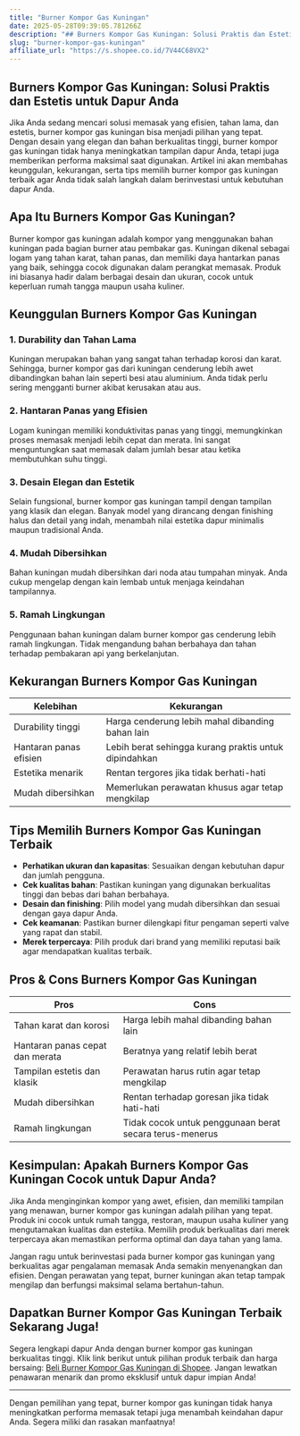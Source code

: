 ```yaml
---
title: "Burner Kompor Gas Kuningan"
date: 2025-05-28T09:39:05.781266Z
description: "## Burners Kompor Gas Kuningan: Solusi Praktis dan Estetis untuk Dapur Anda..."
slug: "burner-kompor-gas-kuningan"
affiliate_url: "https://s.shopee.co.id/7V44C68VX2"
---
```

## Burners Kompor Gas Kuningan: Solusi Praktis dan Estetis untuk Dapur Anda

Jika Anda sedang mencari solusi memasak yang efisien, tahan lama, dan estetis, burner kompor gas kuningan bisa menjadi pilihan yang tepat. Dengan desain yang elegan dan bahan berkualitas tinggi, burner kompor gas kuningan tidak hanya meningkatkan tampilan dapur Anda, tetapi juga memberikan performa maksimal saat digunakan. Artikel ini akan membahas keunggulan, kekurangan, serta tips memilih burner kompor gas kuningan terbaik agar Anda tidak salah langkah dalam berinvestasi untuk kebutuhan dapur Anda.

## Apa Itu Burners Kompor Gas Kuningan?

Burner kompor gas kuningan adalah kompor yang menggunakan bahan kuningan pada bagian burner atau pembakar gas. Kuningan dikenal sebagai logam yang tahan karat, tahan panas, dan memiliki daya hantarkan panas yang baik, sehingga cocok digunakan dalam perangkat memasak. Produk ini biasanya hadir dalam berbagai desain dan ukuran, cocok untuk keperluan rumah tangga maupun usaha kuliner.

## Keunggulan Burners Kompor Gas Kuningan

### 1. Durability dan Tahan Lama

Kuningan merupakan bahan yang sangat tahan terhadap korosi dan karat. Sehingga, burner kompor gas dari kuningan cenderung lebih awet dibandingkan bahan lain seperti besi atau aluminium. Anda tidak perlu sering mengganti burner akibat kerusakan atau aus.

### 2. Hantaran Panas yang Efisien

Logam kuningan memiliki konduktivitas panas yang tinggi, memungkinkan proses memasak menjadi lebih cepat dan merata. Ini sangat menguntungkan saat memasak dalam jumlah besar atau ketika membutuhkan suhu tinggi.

### 3. Desain Elegan dan Estetik

Selain fungsional, burner kompor gas kuningan tampil dengan tampilan yang klasik dan elegan. Banyak model yang dirancang dengan finishing halus dan detail yang indah, menambah nilai estetika dapur minimalis maupun tradisional Anda.

### 4. Mudah Dibersihkan

Bahan kuningan mudah dibersihkan dari noda atau tumpahan minyak. Anda cukup mengelap dengan kain lembab untuk menjaga keindahan tampilannya.

### 5. Ramah Lingkungan

Penggunaan bahan kuningan dalam burner kompor gas cenderung lebih ramah lingkungan. Tidak mengandung bahan berbahaya dan tahan terhadap pembakaran api yang berkelanjutan.

## Kekurangan Burners Kompor Gas Kuningan

| Kelebihan | Kekurangan |
|---|---|
| Durability tinggi | Harga cenderung lebih mahal dibanding bahan lain |
| Hantaran panas efisien | Lebih berat sehingga kurang praktis untuk dipindahkan |
| Estetika menarik | Rentan tergores jika tidak berhati-hati |
| Mudah dibersihkan | Memerlukan perawatan khusus agar tetap mengkilap |

## Tips Memilih Burners Kompor Gas Kuningan Terbaik

- **Perhatikan ukuran dan kapasitas**: Sesuaikan dengan kebutuhan dapur dan jumlah pengguna.
- **Cek kualitas bahan**: Pastikan kuningan yang digunakan berkualitas tinggi dan bebas dari bahan berbahaya.
- **Desain dan finishing**: Pilih model yang mudah dibersihkan dan sesuai dengan gaya dapur Anda.
- **Cek keamanan**: Pastikan burner dilengkapi fitur pengaman seperti valve yang rapat dan stabil.
- **Merek terpercaya**: Pilih produk dari brand yang memiliki reputasi baik agar mendapatkan kualitas terbaik.

## Pros & Cons Burners Kompor Gas Kuningan

| Pros | Cons |
|---|---|
| Tahan karat dan korosi | Harga lebih mahal dibanding bahan lain |
| Hantaran panas cepat dan merata | Beratnya yang relatif lebih berat |
| Tampilan estetis dan klasik | Perawatan harus rutin agar tetap mengkilap |
| Mudah dibersihkan | Rentan terhadap goresan jika tidak hati-hati |
| Ramah lingkungan | Tidak cocok untuk penggunaan berat secara terus-menerus |

## Kesimpulan: Apakah Burners Kompor Gas Kuningan Cocok untuk Dapur Anda?

Jika Anda menginginkan kompor yang awet, efisien, dan memiliki tampilan yang menawan, burner kompor gas kuningan adalah pilihan yang tepat. Produk ini cocok untuk rumah tangga, restoran, maupun usaha kuliner yang mengutamakan kualitas dan estetika. Memilih produk berkualitas dari merek terpercaya akan memastikan performa optimal dan daya tahan yang lama.

Jangan ragu untuk berinvestasi pada burner kompor gas kuningan yang berkualitas agar pengalaman memasak Anda semakin menyenangkan dan efisien. Dengan perawatan yang tepat, burner kuningan akan tetap tampak mengilap dan berfungsi maksimal selama bertahun-tahun.

## Dapatkan Burner Kompor Gas Kuningan Terbaik Sekarang Juga!

Segera lengkapi dapur Anda dengan burner kompor gas kuningan berkualitas tinggi. Klik link berikut untuk pilihan produk terbaik dan harga bersaing: [Beli Burner Kompor Gas Kuningan di Shopee](https://s.shopee.co.id/7V44C68VX2). Jangan lewatkan penawaran menarik dan promo eksklusif untuk dapur impian Anda!

---

Dengan pemilihan yang tepat, burner kompor gas kuningan tidak hanya meningkatkan performa memasak tetapi juga menambah keindahan dapur Anda. Segera miliki dan rasakan manfaatnya!